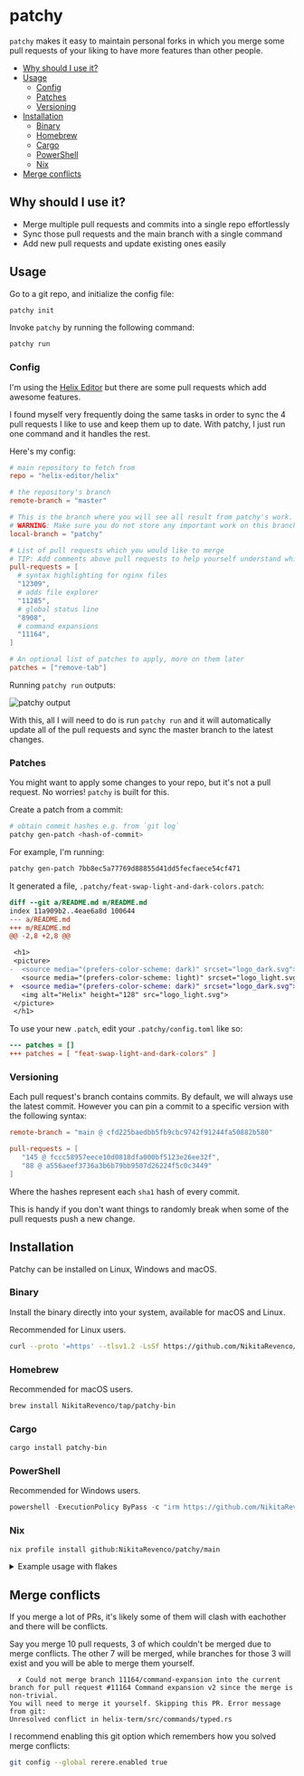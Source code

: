 # patchy

`patchy` makes it easy to maintain personal forks in which you merge some pull requests of your liking to have more features than other people.

- [Why should I use it?](#why-should-i-use-it)
- [Usage](#usage)
  - [Config](#config)
  - [Patches](#patches)
  - [Versioning](#versioning)
- [Installation](#installation)
  - [Binary](#binary)
  - [Homebrew](#homebrew)
  - [Cargo](#cargo)
  - [PowerShell](#powershell)
  - [Nix](#nix)
- [Merge conflicts](#merge-conflicts)

## Why should I use it?

- Merge multiple pull requests and commits into a single repo effortlessly
- Sync those pull requests and the main branch with a single command
- Add new pull requests and update existing ones easily

## Usage

Go to a git repo, and initialize the config file:

```sh
patchy init
```

Invoke `patchy` by running the following command:

```sh
patchy run
```

### Config

I'm using the [Helix Editor](https://github.com/helix-editor/helix) but there are some pull requests which add awesome features.

I found myself very frequently doing the same tasks in order to sync the 4 pull requests I like to use and keep them up to date. With patchy, I just run one command and it handles the rest.

Here's my config:

```toml
# main repository to fetch from
repo = "helix-editor/helix"

# the repository's branch
remote-branch = "master"

# This is the branch where you will see all result from patchy's work. Set it to any branch you want.
# WARNING: Make sure you do not store any important work on this branch. It will be erased.
local-branch = "patchy"

# List of pull requests which you would like to merge
# TIP: Add comments above pull requests to help yourself understand which PRs do what
pull-requests = [
  # syntax highlighting for nginx files
  "12309",
  # adds file explorer
  "11285",
  # global status line
  "8908",
  # command expansions
  "11164",
]

# An optional list of patches to apply, more on them later
patches = ["remove-tab"]
```

Running `patchy run` outputs:

![patchy output](https://github.com/user-attachments/assets/c0076588-6e57-4a80-9d05-955a4dff2580)

With this, all I will need to do is run `patchy run` and it will automatically update all of the pull requests and sync the master branch to the latest changes.

### Patches

You might want to apply some changes to your repo, but it's not a pull request. No worries! `patchy` is built for this.

Create a patch from a commit:

```sh
# obtain commit hashes e.g. from `git log`
patchy gen-patch <hash-of-commit>
```

For example, I'm running:

```sh
patchy gen-patch 7bb8ec5a77769d88855d41dd5fecfaece54cf471
```

It generated a file, `.patchy/feat-swap-light-and-dark-colors.patch`:

```patch
diff --git a/README.md m/README.md
index 11a909b2..4eae6a8d 100644
--- a/README.md
+++ m/README.md
@@ -2,8 +2,8 @@

 <h1>
 <picture>
-  <source media="(prefers-color-scheme: dark)" srcset="logo_dark.svg">
   <source media="(prefers-color-scheme: light)" srcset="logo_light.svg">
+  <source media="(prefers-color-scheme: dark)" srcset="logo_dark.svg">
   <img alt="Helix" height="128" src="logo_light.svg">
 </picture>
 </h1>
```

To use your new `.patch`, edit your `.patchy/config.toml` like so:

```diff
--- patches = []
+++ patches = [ "feat-swap-light-and-dark-colors" ]
```

### Versioning

Each pull request's branch contains commits. By default, we will always use the latest commit. However you can pin a commit to a specific version with the following syntax:

```toml
remote-branch = "main @ cfd225baedbb5fb9cbc9742f91244fa50882b580"

pull-requests = [
   "145 @ fccc58957eece10d0818dfa000bf5123e26ee32f",
   "88 @ a556aeef3736a3b6b79bb9507d26224f5c0c3449"
]
```

Where the hashes represent each `sha1` hash of every commit.

This is handy if you don't want things to randomly break when some of the pull requests push a new change.

## Installation

Patchy can be installed on Linux, Windows and macOS.

### Binary

Install the binary directly into your system, available for macOS and Linux.

Recommended for Linux users.

```bash
curl --proto '=https' --tlsv1.2 -LsSf https://github.com/NikitaRevenco/patchy/releases/latest/download/patchy-installer.sh | sh
```

### Homebrew

Recommended for macOS users.

```bash
brew install NikitaRevenco/tap/patchy-bin
```

### Cargo

```bash
cargo install patchy-bin
```

### PowerShell

Recommended for Windows users.

```powershell
powershell -ExecutionPolicy ByPass -c "irm https://github.com/NikitaRevenco/patchy/releases/latest/download/patchy-installer.ps1 | iex"
```

### Nix

```bash
nix profile install github:NikitaRevenco/patchy/main
```

<details>

<summary>
Example usage with flakes
</summary>

If the software you are using has a `flake.nix` which automatically builds this software, then using patchy with it is straightforward.

1. Use patchy to create your own remote fork.

   Let's say you fork the [`helix-editor/helix`](https://github.com/helix-editor/helix) and your fork is located at `your-username/helix`, the patchy branch is called `patchy`

1. Add your fork's input in your `flake.nix` as follows:

   ```nix
   inputs.helix.url = "github:your-username/helix/patchy";
   ```

1. Use the input in your home-manager:

   ```nix
   programs.helix.package = inputs.helix.packages.${pkgs.system}.helix;
   ```

This is easier when the target repository has a `flake.nix` which fully builds the software. Which, the [`helix-editor/helix`](https://github.com/helix-editor/helix) does have for example.

</details>

## Merge conflicts

If you merge a lot of PRs, it's likely some of them will clash with eachother and there will be conflicts.

Say you merge 10 pull requests, 3 of which couldn't be merged due to merge conflicts. The other 7 will be merged, while branches for those 3 will exist and you will be able to merge them yourself.

```
  ✗ Could not merge branch 11164/command-expansion into the current branch for pull request #11164 Command expansion v2 since the merge is non-trivial.
You will need to merge it yourself. Skipping this PR. Error message from git:
Unresolved conflict in helix-term/src/commands/typed.rs
```

I recommend enabling this git option which remembers how you solved merge conflicts:

```sh
git config --global rerere.enabled true
```
